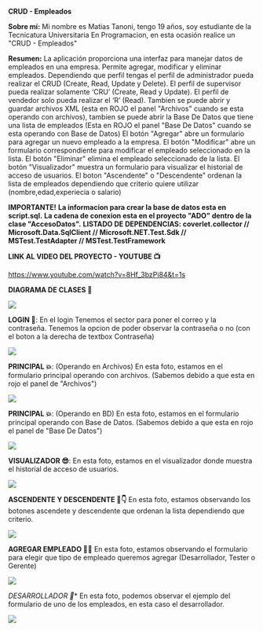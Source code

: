 **CRUD - Empleados**

**Sobre mí:** Mi nombre es Matias Tanoni, tengo 19 años, soy estudiante de la Tecnicatura Universitaria En Programacion, en esta ocasión realice un "CRUD - Empleados"

**Resumen:** La aplicación proporciona una interfaz para manejar datos de empleados en una empresa. 
Permite agregar, modificar y eliminar empleados. Dependiendo que perfil tengas el perfil de administrador pueda realizar el CRUD (Create, Read, Update y
Delete). El perfil de supervisor pueda realizar solamente ‘CRU’ (Create, Read y
Update). El perfil de vendedor solo pueda realizar el ‘R’ (Read).
Tambien se puede abrir y guardar archivos XML (esta en ROJO el panel "Archivos" cuando se esta operando con archivos), 
tambien se puede abrir la Base De Datos que tiene una lista de empleados (Esta en ROJO el panel "Base De Datos" cuando se esta operando con Base de Datos)
El botón "Agregar" abre un formulario para agregar un nuevo empleado a la empresa. 
El botón "Modificar" abre un formulario correspondiente para modificar el empleado seleccionado en la lista. 
El botón "Eliminar" elimina el empleado seleccionado de la lista. 
El botón "Visualizador" muestra un formulario para visualizar el historial de acceso de usuarios. 
El boton "Ascendente" o "Descendente" ordenan la lista de empleados dependiendo que criterio quiere utilizar (nombre,edad,experiecia o salario)

**IMPORTANTE!**
**La informacion para crear la base de datos esta en script.sql.**
**La cadena de conexion esta en el proyecto "ADO" dentro de la clase "AccesoDatos".**
**LISTADO DE DEPENDENCIAS: coverlet.collector //  Microsoft.Data.SqlClient // Microsoft.NET.Test.Sdk // MSTest.TestAdapter // MSTest.TestFramework**

**LINK AL VIDEO DEL PROYECTO - YOUTUBE 📺**

https://www.youtube.com/watch?v=8Hf_3bzPi84&t=1s

**DIAGRAMA DE CLASES 👾**

![](https://github.com/MatiasTanoni/Tanoni.Matias.PrimerParcial/blob/segundo_parcial/DiagramaDeClases.png)

**LOGIN 👋**:
En el login Tenemos el sector para poner el correo y la contraseña.
Tenemos la opcion de poder observar la contraseña o no (con el boton a la derecha de textbox Contraseña)

![](https://github.com/MatiasTanoni/Tanoni.Matias.PrimerParcial/blob/segundo_parcial/Imagenes%20Readme/FotoLogin.png)

**PRINCIPAL 💥**:
(Operando en Archivos)
En esta foto, estamos en el formulario principal operando con archivos. (Sabemos debido a que esta en rojo el panel de "Archivos")

![](https://github.com/MatiasTanoni/Tanoni.Matias.PrimerParcial/blob/segundo_parcial/Imagenes%20Readme/PrincipalArchivos.png)

**PRINCIPAL 💥**:
(Operando en BD)
En esta foto, estamos en el formulario principal operando con Base de Datos. (Sabemos debido a que esta en rojo el panel de "Base De Datos")

![](https://github.com/MatiasTanoni/Tanoni.Matias.PrimerParcial/blob/segundo_parcial/Imagenes%20Readme/PrincipalBD.png)

**VISUALIZADOR 😎**:
En esta foto, estamos en el visualizador donde muestra el historial de acceso de usuarios.

![](https://github.com/MatiasTanoni/Tanoni.Matias.PrimerParcial/blob/segundo_parcial/Imagenes%20Readme/FotoVisualizador.png)

**ASCENDENTE Y DESCENDENTE 🖕👇**
En esta foto, estamos observando los botones ascendete y descendente que ordenan la lista dependiendo que criterio.

![](https://github.com/MatiasTanoni/Tanoni.Matias.PrimerParcial/blob/segundo_parcial/Imagenes%20Readme/BotonesAscDesc.png)

**AGREGAR EMPLEADO 🧑‍💼**
En esta foto, estamos observando el formulario para elegir que tipo de empleado queremos agregar (Desarrollador, Tester o Gerente)

![](https://github.com/MatiasTanoni/Tanoni.Matias.PrimerParcial/blob/segundo_parcial/Imagenes%20Readme/FotoAgregarEmpleado.png)

*DESARROLLADOR 🤖**
En esta foto, podemos observar el ejemplo del formulario de uno de los empleados, en esta caso el desarrollador.

![](https://github.com/MatiasTanoni/Tanoni.Matias.PrimerParcial/blob/segundo_parcial/Imagenes%20Readme/FotoDesarrollador.png)


